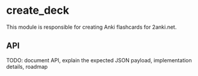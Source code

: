 # create_deck

This module is responsible for creating Anki flashcards for 2anki.net.

## API

TODO: document API, explain the expected JSON payload, implementation details, roadmap
